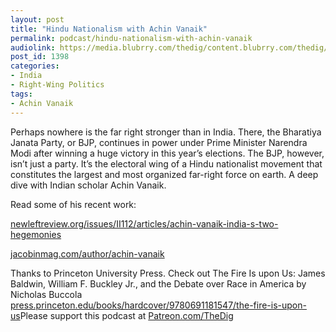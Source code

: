 ```yaml
---
layout: post
title: "Hindu Nationalism with Achin Vanaik"
permalink: podcast/hindu-nationalism-with-achin-vanaik
audiolink: https://media.blubrry.com/thedig/content.blubrry.com/thedig/The_Dig-EP_223-Vanaik.mp3
post_id: 1398
categories: 
- India
- Right-Wing Politics
tags: 
- Achin Vanaik
---
```


Perhaps nowhere is the far right stronger than in India. There, the Bharatiya Janata Party, or BJP, continues in power under Prime Minister Narendra Modi after winning a huge victory in this year’s elections. The BJP, however, isn’t just a party. It’s the electoral wing of a Hindu nationalist movement that constitutes the largest and most organized far-right force on earth. A deep dive with Indian scholar Achin Vanaik.

Read some of his recent work:


[newleftreview.org/issues/II112/articles/achin-vanaik-india-s-two-hegemonies](https://newleftreview.org/issues/II112/articles/achin-vanaik-india-s-two-hegemonies)


[jacobinmag.com/author/achin-vanaik](https://jacobinmag.com/author/achin-vanaik)

Thanks to Princeton University Press. Check out The Fire Is upon Us: James Baldwin, William F. Buckley Jr., and the Debate over Race in America by Nicholas Buccola 
[press.princeton.edu/books/hardcover/9780691181547/the-fire-is-upon-us](https://press.princeton.edu/books/hardcover/9780691181547/the-fire-is-upon-us)Please support this podcast at 
[Patreon.com/TheDig](https://Patreon.com/TheDig)